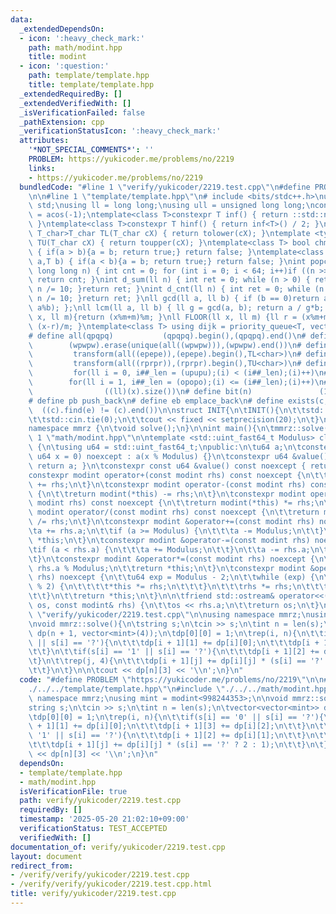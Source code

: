 ```yaml
---
data:
  _extendedDependsOn:
  - icon: ':heavy_check_mark:'
    path: math/modint.hpp
    title: modint
  - icon: ':question:'
    path: template/template.hpp
    title: template/template.hpp
  _extendedRequiredBy: []
  _extendedVerifiedWith: []
  _isVerificationFailed: false
  _pathExtension: cpp
  _verificationStatusIcon: ':heavy_check_mark:'
  attributes:
    '*NOT_SPECIAL_COMMENTS*': ''
    PROBLEM: https://yukicoder.me/problems/no/2219
    links:
    - https://yukicoder.me/problems/no/2219
  bundledCode: "#line 1 \"verify/yukicoder/2219.test.cpp\"\n#define PROBLEM \"https://yukicoder.me/problems/no/2219\"\
    \n\n#line 1 \"template/template.hpp\"\n# include <bits/stdc++.h>\nusing namespace\
    \ std;\nusing ll = long long;\nusing ull = unsigned long long;\nconst double pi\
    \ = acos(-1);\ntemplate<class T>constexpr T inf() { return ::std::numeric_limits<T>::max();\
    \ }\ntemplate<class T>constexpr T hinf() { return inf<T>() / 2; }\ntemplate <typename\
    \ T_char>T_char TL(T_char cX) { return tolower(cX); }\ntemplate <typename T_char>T_char\
    \ TU(T_char cX) { return toupper(cX); }\ntemplate<class T> bool chmin(T& a,T b)\
    \ { if(a > b){a = b; return true;} return false; }\ntemplate<class T> bool chmax(T&\
    \ a,T b) { if(a < b){a = b; return true;} return false; }\nint popcnt(unsigned\
    \ long long n) { int cnt = 0; for (int i = 0; i < 64; i++)if ((n >> i) & 1)cnt++;\
    \ return cnt; }\nint d_sum(ll n) { int ret = 0; while (n > 0) { ret += n % 10;\
    \ n /= 10; }return ret; }\nint d_cnt(ll n) { int ret = 0; while (n > 0) { ret++;\
    \ n /= 10; }return ret; }\nll gcd(ll a, ll b) { if (b == 0)return a; return gcd(b,\
    \ a%b); };\nll lcm(ll a, ll b) { ll g = gcd(a, b); return a / g*b; };\nll MOD(ll\
    \ x, ll m){return (x%m+m)%m; }\nll FLOOR(ll x, ll m) {ll r = (x%m+m)%m; return\
    \ (x-r)/m; }\ntemplate<class T> using dijk = priority_queue<T, vector<T>, greater<T>>;\n\
    # define all(qpqpq)           (qpqpq).begin(),(qpqpq).end()\n# define UNIQUE(wpwpw)\
    \        (wpwpw).erase(unique(all((wpwpw))),(wpwpw).end())\n# define LOWER(epepe)\
    \         transform(all((epepe)),(epepe).begin(),TL<char>)\n# define UPPER(rprpr)\
    \         transform(all((rprpr)),(rprpr).begin(),TU<char>)\n# define rep(i,upupu)\
    \         for(ll i = 0, i##_len = (upupu);(i) < (i##_len);(i)++)\n# define reps(i,opopo)\
    \        for(ll i = 1, i##_len = (opopo);(i) <= (i##_len);(i)++)\n# define len(x)\
    \                ((ll)(x).size())\n# define bit(n)               (1LL << (n))\n\
    # define pb push_back\n# define eb emplace_back\n# define exists(c, e)       \
    \  ((c).find(e) != (c).end())\n\nstruct INIT{\n\tINIT(){\n\t\tstd::ios::sync_with_stdio(false);\n\
    \t\tstd::cin.tie(0);\n\t\tcout << fixed << setprecision(20);\n\t}\n}INIT;\n\n\
    namespace mmrz {\n\tvoid solve();\n}\n\nint main(){\n\tmmrz::solve();\n}\n#line\
    \ 1 \"math/modint.hpp\"\n\ntemplate <std::uint_fast64_t Modulus> class modint\
    \ {\n\tusing u64 = std::uint_fast64_t;\npublic:\n\tu64 a;\n\tconstexpr modint(const\
    \ u64 x = 0) noexcept : a(x % Modulus) {}\n\tconstexpr u64 &value() noexcept {\
    \ return a; }\n\tconstexpr const u64 &value() const noexcept { return a; }\n\t\
    constexpr modint operator+(const modint rhs) const noexcept {\n\t\treturn modint(*this)\
    \ += rhs;\n\t}\n\tconstexpr modint operator-(const modint rhs) const noexcept\
    \ {\n\t\treturn modint(*this) -= rhs;\n\t}\n\tconstexpr modint operator*(const\
    \ modint rhs) const noexcept {\n\t\treturn modint(*this) *= rhs;\n\t}\n\tconstexpr\
    \ modint operator/(const modint rhs) const noexcept {\n\t\treturn modint(*this)\
    \ /= rhs;\n\t}\n\tconstexpr modint &operator+=(const modint rhs) noexcept {\n\t\
    \ta += rhs.a;\n\t\tif (a >= Modulus) {\n\t\t\ta -= Modulus;\n\t\t}\n\t\treturn\
    \ *this;\n\t}\n\tconstexpr modint &operator-=(const modint rhs) noexcept {\n\t\
    \tif (a < rhs.a) {\n\t\t\ta += Modulus;\n\t\t}\n\t\ta -= rhs.a;\n\t\treturn *this;\n\
    \t}\n\tconstexpr modint &operator*=(const modint rhs) noexcept {\n\t\ta = a *\
    \ rhs.a % Modulus;\n\t\treturn *this;\n\t}\n\tconstexpr modint &operator/=(modint\
    \ rhs) noexcept {\n\t\tu64 exp = Modulus - 2;\n\t\twhile (exp) {\n\t\t\tif (exp\
    \ % 2) {\n\t\t\t\t*this *= rhs;\n\t\t\t}\n\t\t\trhs *= rhs;\n\t\t\texp /= 2;\n\
    \t\t}\n\t\treturn *this;\n\t}\n\n\tfriend std::ostream& operator<<(std::ostream&\
    \ os, const modint& rhs) {\n\t\tos << rhs.a;\n\t\treturn os;\n\t}\n};\n#line 5\
    \ \"verify/yukicoder/2219.test.cpp\"\n\nusing namespace mmrz;\nusing mint = modint<998244353>;\n\
    \nvoid mmrz::solve(){\n\tstring s;\n\tcin >> s;\n\tint n = len(s);\n\tvector<vector<mint>>\
    \ dp(n + 1, vector<mint>(4));\n\tdp[0][0] = 1;\n\trep(i, n){\n\t\tif(s[i] == '0'\
    \ || s[i] == '?'){\n\t\t\tdp[i + 1][1] += dp[i][0];\n\t\t\tdp[i + 1][3] += dp[i][2];\n\
    \t\t}\n\t\tif(s[i] == '1' || s[i] == '?'){\n\t\t\tdp[i + 1][2] += dp[i][1];\n\t\
    \t}\n\t\trep(j, 4){\n\t\t\tdp[i + 1][j] += dp[i][j] * (s[i] == '?' ? 2 : 1);\n\
    \t\t}\n\t}\n\n\tcout << dp[n][3] << '\\n';\n}\n"
  code: "#define PROBLEM \"https://yukicoder.me/problems/no/2219\"\n\n#include \"\
    ./../../template/template.hpp\"\n#include \"./../../math/modint.hpp\"\n\nusing\
    \ namespace mmrz;\nusing mint = modint<998244353>;\n\nvoid mmrz::solve(){\n\t\
    string s;\n\tcin >> s;\n\tint n = len(s);\n\tvector<vector<mint>> dp(n + 1, vector<mint>(4));\n\
    \tdp[0][0] = 1;\n\trep(i, n){\n\t\tif(s[i] == '0' || s[i] == '?'){\n\t\t\tdp[i\
    \ + 1][1] += dp[i][0];\n\t\t\tdp[i + 1][3] += dp[i][2];\n\t\t}\n\t\tif(s[i] ==\
    \ '1' || s[i] == '?'){\n\t\t\tdp[i + 1][2] += dp[i][1];\n\t\t}\n\t\trep(j, 4){\n\
    \t\t\tdp[i + 1][j] += dp[i][j] * (s[i] == '?' ? 2 : 1);\n\t\t}\n\t}\n\n\tcout\
    \ << dp[n][3] << '\\n';\n}\n"
  dependsOn:
  - template/template.hpp
  - math/modint.hpp
  isVerificationFile: true
  path: verify/yukicoder/2219.test.cpp
  requiredBy: []
  timestamp: '2025-05-20 21:02:10+09:00'
  verificationStatus: TEST_ACCEPTED
  verifiedWith: []
documentation_of: verify/yukicoder/2219.test.cpp
layout: document
redirect_from:
- /verify/verify/yukicoder/2219.test.cpp
- /verify/verify/yukicoder/2219.test.cpp.html
title: verify/yukicoder/2219.test.cpp
---
```

